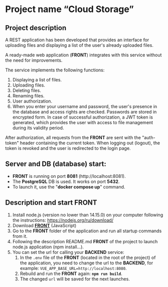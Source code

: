# Project name “Cloud Storage”

## Project description

A REST application has been developed that provides an interface for uploading files and displaying a list of the user's already uploaded files. 

A ready-made web application (**FRONT**) integrates with this service without the need for improvements.

The service implements the following functions:

   1. Displaying a list of files.
   2. Uploading files.
   3. Deleting files.
   4. Renaming files.
   5. User authorization.
   6. When you enter your username and password, the user's presence in the database and access rights are checked. Passwords are stored in encrypted form. In case of successful authorization, a JWT token is generated, which provides the user with access to file management during its validity period.

After authorization, all requests from the **FRONT** are sent with the "auth-token" header containing the current token. When logging out (logout), the token is revoked and the user is redirected to the login page.

## Server and DB (database) start:

- **FRONT** is running on port **8081** (http://localhost:8081).
- The **PostgreSQL** DB is used. It works on port **5432**.
- To launch it, use the "**docker compose up**" command.

## Description and start FRONT

1. Install node.js (version no lower than 14.15.0) on your computer following the instructions: https://nodejs.org/ru/download/
2. Download [**FRONT**](https://github.com/netology-code/jd-homeworks/blob/master/diploma/netology-diplom-frontend) (JavaScript)
3. Go to the **FRONT** folder of the application and run all startup commands from it.
4. Following the description README.md **FRONT** of the project to launch node.js application (npm install...).
5. You can set the url for calling your **BACKEND** service:
    1. In the `.env` file of the **FRONT** (located in the root of the project) of the application, you need to change the url to the **BACKEND**, for example: `VUE_APP_BASE_URL=http://localhost:8080`.
    2. Rebuild and run the **FRONT** again: **`npm run build`**.
    3. The changed `url` will be saved for the next launches.




